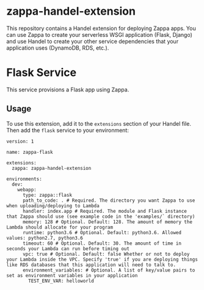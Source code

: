 # zappa-handel-extension
This repository contains a Handel extension for deploying Zappa apps. You can use Zappa to create your serverless WSGI application (Flask, Django) and use Handel to create your other service dependencies that your application uses (DynamoDB, RDS, etc.).

# Flask Service
This service provisions a Flask app using Zappa.

## Usage
To use this extension, add it to the `extensions` section of your Handel file. Then add the `flask` service to your environment:

```
version: 1

name: zappa-flask

extensions:
  zappa: zappa-handel-extension

environments:
  dev:
    webapp:
      type: zappa::flask
      path_to_code: . # Required. The directory you want Zappa to use when uploading/deploying to Lambda
      handler: index.app # Required. The module and Flask instance that Zappa should use (see example code in the 'examples/` directory)
      memory: 128 # Optional. Default: 128. The amount of memory the Lambda should allocate for your program
      runtime: python3.6 # Optional. Default: python3.6. Allowed values: python2.7, python3.6
      timeout: 60 # Optional. Default: 30. The amount of time in seconds your Lambda can run before timing out
      vpc: true # Optional. Default: false Whether or not to deploy your Lambda inside the VPC. Specify 'true' if you are deploying things like RDS databases that this application will need to talk to.
      environment_variables: # Optional. A list of key/value pairs to set as environment variables in your application
        TEST_ENV_VAR: helloworld

```
